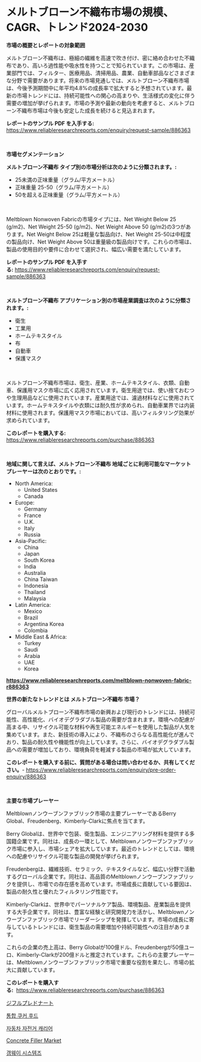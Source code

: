 <p><h1>メルトブローン不織布市場の規模、CAGR、トレンド2024-2030</h1></p><p><strong>市場の概要とレポートの対象範囲</strong></p>
<p><p>メルトブローン不織布は、極細の繊維を高速で吹き付け、密に絡め合わせた不織布であり、高いろ過性能や吸水性を持つことで知られています。この市場は、産業部門では、フィルター、医療用品、清掃用品、農業、自動車部品などさまざまな分野で需要があります。将来の市場見通しでは、メルトブローン不織布市場は、今後予測期間中に年平均4.8%の成長率で拡大すると予想されています。最新の市場トレンドには、持続可能性への関心の高まりや、生活様式の変化に伴う需要の増加が挙げられます。市場の予測や最新の動向を考慮すると、メルトブローン不織布市場は今後も安定した成長を続けると見込まれます。</p></p>
<p><strong>レポートのサンプル PDF を入手する:</strong> <a href="https://www.reliableresearchreports.com/enquiry/request-sample/886363">https://www.reliableresearchreports.com/enquiry/request-sample/886363</a></p>
<p>&nbsp;</p>
<p><strong>市場セグメンテーション</strong></p>
<p><strong>メルトブローン不織布 タイプ別の市場分析は次のように分類されます。:</strong></p>
<p><ul><li>25未満の正味重量（グラム/平方メートル）</li><li>正味重量 25-50（グラム/平方メートル）</li><li>50を超える正味重量（グラム/平方メートル）</li></ul></p>
<p>&nbsp;</p>
<p><p>Meltblown Nonwoven Fabricの市場タイプには、Net Weight Below 25 (g/m2)、Net Weight 25-50 (g/m2)、Net Weight Above 50 (g/m2)の3つがあります。Net Weight Below 25は軽量な製品向け、Net Weight 25-50は中程度の製品向け、Net Weight Above 50は重量級の製品向けです。これらの市場は、製品の使用目的や要件に合わせて選択され、幅広い需要を満たしています。</p></p>
<p><strong>レポートのサンプル PDF を入手する:</strong>&nbsp;<a href="https://www.reliableresearchreports.com/enquiry/request-sample/886363">https://www.reliableresearchreports.com/enquiry/request-sample/886363</a></p>
<p>&nbsp;</p>
<p><strong> メルトブローン不織布 アプリケーション別の市場産業調査は次のように分類されます。:</strong></p>
<p><ul><li>衛生</li><li>工業用</li><li>ホームテキスタイル</li><li>布</li><li>自動車</li><li>保護マスク</li></ul></p>
<p>&nbsp;</p>
<p><p>メルトブローン不織布市場は、衛生、産業、ホームテキスタイル、衣類、自動車、保護用マスク市場に広く応用されています。衛生用途では、使い捨ておむつや生理用品などに使用されています。産業用途では、濾過材料などに使用されています。ホームテキスタイルや衣類には耐久性が求められ、自動車業界では内装材料に使用されます。保護用マスク市場においては、高いフィルタリング効果が求められています。</p></p>
<p><strong>このレポートを購入する:</strong>&nbsp; <a href="https://www.reliableresearchreports.com/purchase/886363">https://www.reliableresearchreports.com/purchase/886363</a></p>
<p>&nbsp;</p>
<p><strong>地域に関して言えば、メルトブローン不織布 地域ごとに利用可能なマーケットプレーヤーは次のとおりです。:</strong></p>
<p><ul>
    <li>
        North America:
        <ul>
            <li>United States</li>
            <li>Canada</li>
        </ul>
    </li>
    <li>
        Europe:
        <ul>
            <li>Germany</li>
            <li>France</li>
            <li>U.K.</li>
            <li>Italy</li>
            <li>Russia</li>
        </ul>
    </li>
    <li>
        Asia-Pacific:
        <ul>
            <li>China</li>
            <li>Japan</li>
            <li>South Korea</li>
            <li>India</li>
            <li>Australia</li>
            <li>China Taiwan</li>
            <li>Indonesia</li>
            <li>Thailand</li>
            <li>Malaysia</li>
        </ul>
    </li>
    <li>
        Latin America:
        <ul>
            <li>Mexico</li>
            <li>Brazil</li>
            <li>Argentina Korea</li>
            <li>Colombia</li>
        </ul>
    </li>
    <li>
        Middle East & Africa:
        <ul>
            <li>Turkey</li>
            <li>Saudi</li>
            <li>Arabia</li>
            <li>UAE</li>
            <li>Korea</li>
        </ul>
    </li>
    </ul></p>
<p><strong><a href="https://www.reliableresearchreports.com/meltblown-nonwoven-fabric-r886363">https://www.reliableresearchreports.com/meltblown-nonwoven-fabric-r886363</a></strong>&nbsp;</p>
<p><strong>世界の新たなトレンドとは メルトブローン不織布 市場？</strong></p>
<p><p>グローバルメルトブローン不織布市場の新興および現行のトレンドには、持続可能性、高性能化、バイオデグラダブル製品の需要が含まれます。環境への配慮が高まる中、リサイクル可能な材料や再生可能エネルギーを使用した製品が人気を集めています。また、新技術の導入により、不織布のさらなる高性能化が進んでおり、製品の耐久性や機能性が向上しています。さらに、バイオデグラダブル製品への需要が増加しており、環境負荷を軽減する製品の市場が拡大しています。</p></p>
<p><strong>このレポートを購入する前に、質問がある場合は問い合わせるか、共有してください。</strong>- <a href="https://www.reliableresearchreports.com/enquiry/pre-order-enquiry/886363">https://www.reliableresearchreports.com/enquiry/pre-order-enquiry/886363</a></p>
<p>&nbsp;</p>
<p><strong>主要な市場プレーヤー</strong></p>
<p><p>Meltblownノンウーブンファブリック市場の主要プレーヤーであるBerry Global、Freudenberg、Kimberly-Clarkに焦点を当てます。 </p><p>Berry Globalは、世界中で包装、衛生製品、エンジニアリング材料を提供する多国籍企業です。同社は、成長の一環として、Meltblownノンウーブンファブリック市場に参入し、市場シェアを拡大しています。最近のトレンドとしては、環境への配慮やリサイクル可能な製品の開発が挙げられます。 </p><p>Freudenbergは、繊維技術、セラミック、テキスタイルなど、幅広い分野で活動するグローバル企業です。同社は、高品質のMeltblownノンウーブンファブリックを提供し、市場での存在感を高めています。市場成長に貢献している要因は、製品の耐久性と優れたフィルタリング性能です。 </p><p>Kimberly-Clarkは、世界中でパーソナルケア製品、環境製品、産業製品を提供する大手企業です。同社は、豊富な経験と研究開発力を活かし、Meltblownノンウーブンファブリック市場でリーダーシップを発揮しています。市場の成長に寄与しているトレンドには、衛生製品の需要増加や持続可能性への注目があります。 </p><p>これらの企業の売上高は、Berry Globalが100億ドル、Freudenbergが50億ユーロ、Kimberly-Clarkが200億ドルと推定されています。これらの主要プレーヤーは、Meltblownノンウーブンファブリック市場で重要な役割を果たし、市場の拡大に貢献しています。</p></p>
<p><strong>このレポートを購入する:</strong>&nbsp;&nbsp;<a href="https://www.reliableresearchreports.com/purchase/886363">https://www.reliableresearchreports.com/purchase/886363</a></p>
<p><p><a href="https://github.com/moulafa/Market-Research-Report-List-1/blob/main/283341529716.md">ジフルプレドナート</a></p><p><a href="https://medium.com/@stanleylyittle554467/%ED%86%B5%ED%95%A9%ED%98%95-%ED%82%A4%ED%86%B1-%ED%9B%84%EB%93%9C-%EC%8B%9C%EC%9E%A5-%EC%A7%80%ED%91%9C-%ED%95%B4%EC%84%9D-%EC%8B%9C%EC%9E%A5-%EC%A0%90%EC%9C%A0%EC%9C%A8-%ED%8A%B8%EB%A0%8C%EB%93%9C-%EB%B0%8F-%EC%84%B1%EC%9E%A5-%EC%96%91%EC%83%81-f4f4204374fe">통합 쿠커 후드</a></p><p><a href="https://github.com/KellyLyncyh543964/Market-Research-Report-List-1/blob/main/465121327663.md">자동차 자전거 캐리어</a></p><p><a href="https://issuu.com/reportprime-2/docs/concrete-filler-market-size-2030.pptx">Concrete Filler Market</a></p><p><a href="https://medium.com/@carmellalang1/%EA%B0%B1%EC%9B%A8%EC%9D%B4-%EC%8B%9C%EC%8A%A4%ED%85%9C-%EC%8B%9C%EC%9E%A5-%EA%B2%BD%EC%9F%81-%EB%B6%84%EC%84%9D-%EC%8B%9C%EC%9E%A5-%EB%8F%99%ED%96%A5-%EB%B0%8F-2031%EB%85%84%EA%B9%8C%EC%A7%80%EC%9D%98-%EC%98%88%EC%B8%A1-f8761744962a">갱웨이 시스템즈</a></p></p>